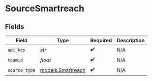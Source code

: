 # SourceSmartreach


## Fields

| Field                                        | Type                                         | Required                                     | Description                                  |
| -------------------------------------------- | -------------------------------------------- | -------------------------------------------- | -------------------------------------------- |
| `api_key`                                    | *str*                                        | :heavy_check_mark:                           | N/A                                          |
| `teamid`                                     | *float*                                      | :heavy_check_mark:                           | N/A                                          |
| `source_type`                                | [models.Smartreach](../models/smartreach.md) | :heavy_check_mark:                           | N/A                                          |